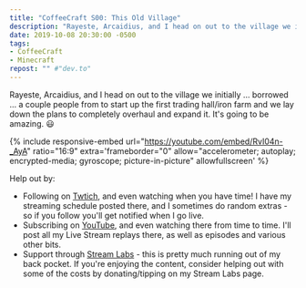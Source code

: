 ```yaml
---
title: "CoffeeCraft S00: This Old Village"
description: "Rayeste, Arcaidius, and I head on out to the village we initially &hellip; borrowed &hellip; a couple people from to start up the first trading hall/iron farm and we lay down the plans to completely overhaul and expand it."
date: 2019-10-08 20:30:00 -0500
tags:
- CoffeeCraft
- Minecraft
repost: "" #"dev.to"
---
```


Rayeste, Arcaidius, and I head on out to the village we initially &hellip; borrowed &hellip; a couple people from to start up the first trading hall/iron farm and we lay down the plans to completely overhaul and expand it. It's going to be amazing. :smiley:
<!--more-->

{% include responsive-embed url="https://youtube.com/embed/RvI04n-_AyA" ratio="16:9" extra='frameborder="0" allow="accelerometer; autoplay; encrypted-media; gyroscope; picture-in-picture" allowfullscreen' %}

Help out by:
 * Following on [Twtich](https://twitch.tv/AnonJr_Live), and even watching when you have time! I have my streaming schedule posted there, and I sometimes do random extras - so if you follow you'll get notified when I go live.
 * Subscribing on [YouTube](http://www.youtube.com/channel/UCXafqhKHbkSUIrq0LAuu0tw), and even watching there from time to time. I'll post all my Live Stream replays there, as well as episodes and various other bits.
 * Support through [Stream Labs](https://streamlabs.com/anonjr_live) - this is pretty much running out of my back pocket. If you're enjoying the content, consider helping out with some of the costs by donating/tipping on my Stream Labs page.